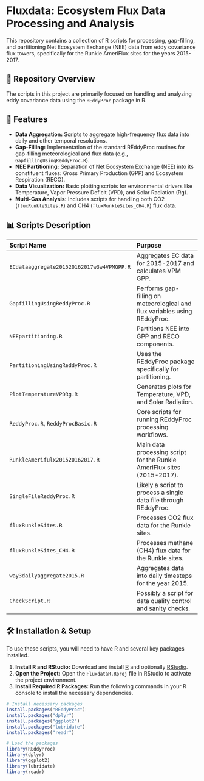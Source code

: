 # Fluxdata: Ecosystem Flux Data Processing and Analysis

This repository contains a collection of R scripts for processing, gap-filling, and partitioning Net Ecosystem Exchange (NEE) data from eddy covariance flux towers, specifically for the Runkle AmeriFlux sites for the years 2015-2017.

## 📁 Repository Overview

The scripts in this project are primarily focused on handling and analyzing eddy covariance data using the `REddyProc` package in R.

## 🚀 Features

*   **Data Aggregation:** Scripts to aggregate high-frequency flux data into daily and other temporal resolutions.
*   **Gap-Filling:** Implementation of the standard REddyProc routines for gap-filling meteorological and flux data (e.g., `GapfillingUsingReddyProc.R`).
*   **NEE Partitioning:** Separation of Net Ecosystem Exchange (NEE) into its constituent fluxes: Gross Primary Production (GPP) and Ecosystem Respiration (RECO).
*   **Data Visualization:** Basic plotting scripts for environmental drivers like Temperature, Vapor Pressure Deficit (VPD), and Solar Radiation (Rg).
*   **Multi-Gas Analysis:** Includes scripts for handling both CO2 (`fluxRunkleSites.R`) and CH4 (`fluxRunkleSites_CH4.R`) flux data.

## 📊 Scripts Description

| Script Name | Purpose |
| :--- | :--- |
| `ECdataaggregate201520162017w3w4VPMGPP.R` | Aggregates EC data for 2015-2017 and calculates VPM GPP. |
| `GapfillingUsingReddyProc.R` | Performs gap-filling on meteorological and flux variables using REddyProc. |
| `NEEpartitioning.R` | Partitions NEE into GPP and RECO components. |
| `PartitioningUsingReddyProc.R` | Uses the REddyProc package specifically for partitioning. |
| `PlotTemperatureVPDRg.R` | Generates plots for Temperature, VPD, and Solar Radiation. |
| `ReddyProc.R`, `ReddyProcBasic.R` | Core scripts for running REddyProc processing workflows. |
| `RunkleAmerifulx201520162017.R` | Main data processing script for the Runkle AmeriFlux sites (2015-2017). |
| `SingleFileReddyProc.R` | Likely a script to process a single data file through REddyProc. |
| `fluxRunkleSites.R` | Processes CO2 flux data for the Runkle sites. |
| `fluxRunkleSites_CH4.R` | Processes methane (CH4) flux data for the Runkle sites. |
| `way3dailyaggregate2015.R` | Aggregates data into daily timesteps for the year 2015. |
| `CheckScript.R` | Possibly a script for data quality control and sanity checks. |

## 🛠️ Installation & Setup

To use these scripts, you will need to have R and several key packages installed.

1.  **Install R and RStudio:** Download and install [R](https://cran.r-project.org/) and optionally [RStudio](https://www.rstudio.com/products/rstudio/download/).
2.  **Open the Project:** Open the `FluxdataR.Rproj` file in RStudio to activate the project environment.
3.  **Install Required R Packages:** Run the following commands in your R console to install the necessary dependencies.

```r
# Install necessary packages
install.packages("REddyProc")
install.packages("dplyr")
install.packages("ggplot2")
install.packages("lubridate")
install.packages("readr")

# Load the packages
library(REddyProc)
library(dplyr)
library(ggplot2)
library(lubridate)
library(readr)
